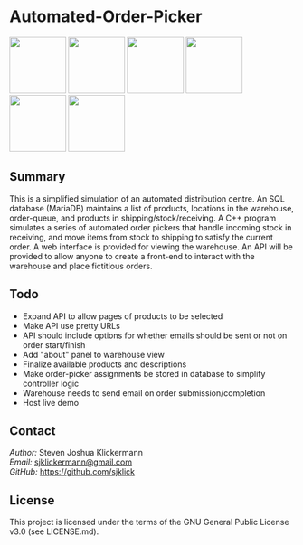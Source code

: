 Automated-Order-Picker
======================

<p>
<img src="https://www.w3.org/html/logo/downloads/HTML5_Logo.svg" width="100" height="100" />
<img src="https://upload.wikimedia.org/wikipedia/commons/d/d5/CSS3_logo_and_wordmark.svg" width="100" height="100" />
<img src="https://upload.wikimedia.org/wikipedia/commons/9/99/Unofficial_JavaScript_logo_2.svg" width="100" height="100" />
<img src="https://www.php.net/images/logos/new-php-logo.svg" width="100" height=100" /> <!-- Courtesy of Colin Viebrock, Creative Commons Attribution-Share Alike 4.0 International: https://creativecommons.org/licenses/by-sa/4.0/ -->
<img src="https://upload.wikimedia.org/wikipedia/commons/1/18/ISO_C%2B%2B_Logo.svg" width="100" height="100" /> <!-- Courtesy of Jeremy Kratz, The Standard C++ Foundation, https://isocpp.org/home/terms-of-use -->
<img src="https://www.vectorlogo.zone/util/preview.html?image=/logos/mariadb/mariadb-ar21.svg" width="100" height="100" /> <!-- https://mariadb.org/about/ -->
</p>

Summary
-------

This is a simplified simulation of an automated distribution centre. An SQL database (MariaDB) maintains a list of products,
locations in the warehouse, order-queue, and products in shipping/stock/receiving. A C++ program simulates a series of automated
order pickers that handle incoming stock in receiving, and move items from stock to shipping to satisfy the current order. A web
interface is provided for viewing the warehouse. An API will be provided to allow anyone to create a front-end to interact with the
warehouse and place fictitious orders.

Todo
----
- Expand API to allow pages of products to be selected
- Make API use pretty URLs
- API should include options for whether emails should be sent or not on order start/finish
- Add "about" panel to warehouse view
- Finalize available products and descriptions
- Make order-picker assignments be stored in database to simplify controller logic
- Warehouse needs to send email on order submission/completion
- Host live demo

Contact
-------

*Author:* Steven Joshua Klickermann\
*Email:* sjklickermann@gmail.com\
*GitHub:* https://github.com/sjklick

License
-------

This project is licensed under the terms of the GNU General Public
License v3.0 (see LICENSE.md).
